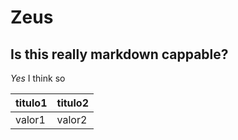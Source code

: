 # Zeus

## Is this really markdown cappable?

*Yes* I think so

|titulo1|titulo2|
|------|------|
|valor1|valor2|
